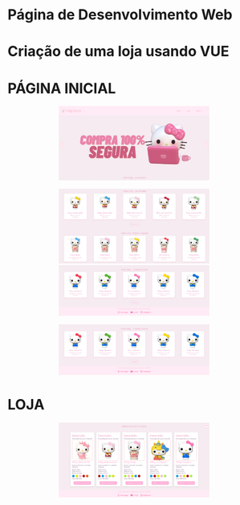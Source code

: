 # Página de Desenvolvimento Web
# Criação de uma loja usando VUE

### 


# PÁGINA INICIAL
<p align="center">
  <img src="./img/imagem1.png" alt="Minha Imagem" width="300">
</p>

<p align="center">
  <img src="./img/imagem2.png" alt="Minha Imagem" width="300">
<img src="./img/imagem4.png" alt="Minha Imagem" width="300">  
</p>        

<p align="center">
  <img src="./img/imagem4.png" alt="Minha Imagem" width="300">
</p>

# LOJA
<p align="center">
  <img src="./img/imagem5.png" alt="Minha Imagem" width="300">
</p>
